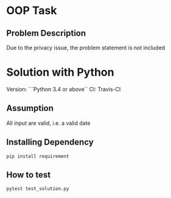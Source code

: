 # OOP Task

## Problem Description

Due to the privacy issue, the problem statement is not included

 # Solution with Python
Version: ```Python 3.4 or above``
CI: Travis-CI

## Assumption
All input are valid, i.e. a valid date

## Installing Dependency
```pip install requirement```

## How to test
```pytest test_solution.py```

